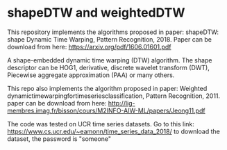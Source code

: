 # shapeDTW and weightedDTW
This repository implements the algorithms proposed in paper: shapeDTW: shape Dynamic Time Warping, Pattern Recognition, 2018. Paper can be download from here: https://arxiv.org/pdf/1606.01601.pdf

A shape-embedded dynamic time warping (DTW) algorithm. 
The shape descriptor can be HOG1, derivative, discrete wavelet transform (DWT), Piecewise aggregate approximation (PAA) or many others.

This repo also implements the algorithm proposed in paper: Weighted dynamictimewarpingfortimeseriesclassification, Pattern Recognition, 2011.
paper can be download from here: http://lig-membres.imag.fr/bisson/cours/M2INFO-AIW-ML/papers/Jeong11.pdf

The code was tested on UCR time series datasets.
Go to this link: https://www.cs.ucr.edu/~eamonn/time_series_data_2018/
to download the dataset, the password is "someone"
